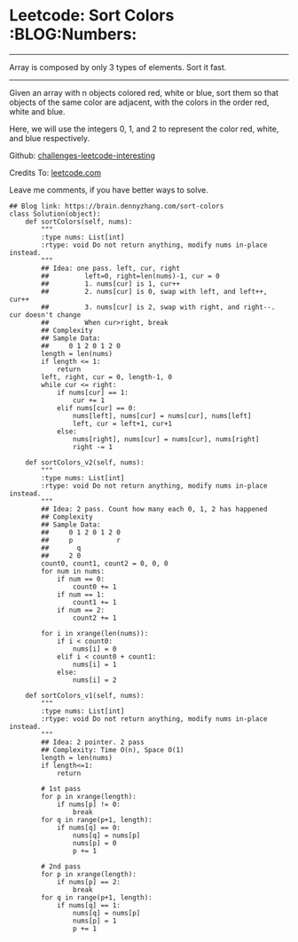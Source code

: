 # Leetcode: Sort Colors     :BLOG:Numbers:


---

Array is composed by only 3 types of elements. Sort it fast.  

---

Given an array with n objects colored red, white or blue, sort them so that objects of the same color are adjacent, with the colors in the order red, white and blue.  

Here, we will use the integers 0, 1, and 2 to represent the color red, white, and blue respectively.  

Github: [challenges-leetcode-interesting](https://github.com/DennyZhang/challenges-leetcode-interesting/tree/master/sort-colors)  

Credits To: [leetcode.com](https://leetcode.com/problems/sort-colors/description/)  

Leave me comments, if you have better ways to solve.  

    ## Blog link: https://brain.dennyzhang.com/sort-colors
    class Solution(object):
        def sortColors(self, nums):
            """
            :type nums: List[int]
            :rtype: void Do not return anything, modify nums in-place instead.
            """
            ## Idea: one pass. left, cur, right
            ##         left=0, right=len(nums)-1, cur = 0
            ##         1. nums[cur] is 1, cur++
            ##         2. nums[cur] is 0, swap with left, and left++, cur++
            ##         3. nums[cur] is 2, swap with right, and right--. cur doesn't change
            ##         When cur>right, break
            ## Complexity
            ## Sample Data:
            ##     0 1 2 0 1 2 0
            length = len(nums)
            if length <= 1:
                return
            left, right, cur = 0, length-1, 0
            while cur <= right:
                if nums[cur] == 1:
                    cur += 1
                elif nums[cur] == 0:
                    nums[left], nums[cur] = nums[cur], nums[left]
                    left, cur = left+1, cur+1
                else:
                    nums[right], nums[cur] = nums[cur], nums[right]
                    right -= 1
    
        def sortColors_v2(self, nums):
            """
            :type nums: List[int]
            :rtype: void Do not return anything, modify nums in-place instead.
            """
            ## Idea: 2 pass. Count how many each 0, 1, 2 has happened
            ## Complexity
            ## Sample Data:
            ##     0 1 2 0 1 2 0
            ##     p           r
            ##       q
            ##     2 0
            count0, count1, count2 = 0, 0, 0
            for num in nums:
                if num == 0:
                    count0 += 1
                if num == 1:
                    count1 += 1
                if num == 2:
                    count2 += 1
    
            for i in xrange(len(nums)):
                if i < count0:
                    nums[i] = 0
                elif i < count0 + count1:
                    nums[i] = 1
                else:
                    nums[i] = 2
    
        def sortColors_v1(self, nums):
            """
            :type nums: List[int]
            :rtype: void Do not return anything, modify nums in-place instead.
            """
            ## Idea: 2 pointer. 2 pass
            ## Complexity: Time O(n), Space O(1)
            length = len(nums)
            if length<=1:
                return
    
            # 1st pass
            for p in xrange(length):
                if nums[p] != 0:
                    break
            for q in range(p+1, length):
                if nums[q] == 0:
                    nums[q] = nums[p]
                    nums[p] = 0
                    p += 1
    
            # 2nd pass
            for p in xrange(length):
                if nums[p] == 2:
                    break
            for q in range(p+1, length):
                if nums[q] == 1:
                    nums[q] = nums[p]
                    nums[p] = 1
                    p += 1